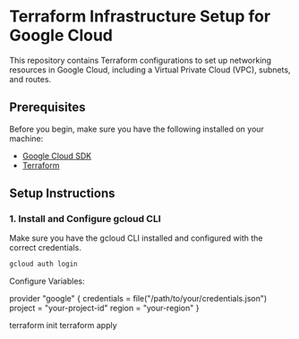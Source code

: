 # Terraform Infrastructure Setup for Google Cloud

This repository contains Terraform configurations to set up networking resources in Google Cloud, including a Virtual Private Cloud (VPC), subnets, and routes.

## Prerequisites

Before you begin, make sure you have the following installed on your machine:

- [Google Cloud SDK](https://cloud.google.com/sdk/docs/install)
- [Terraform](https://learn.hashicorp.com/tutorials/terraform/install-cli)

## Setup Instructions

### 1. Install and Configure gcloud CLI

Make sure you have the gcloud CLI installed and configured with the correct credentials.

```bash
gcloud auth login
```

Configure Variables:

provider "google" {
credentials = file("/path/to/your/credentials.json")
project = "your-project-id"
region = "your-region"
}

terraform init
terraform apply

